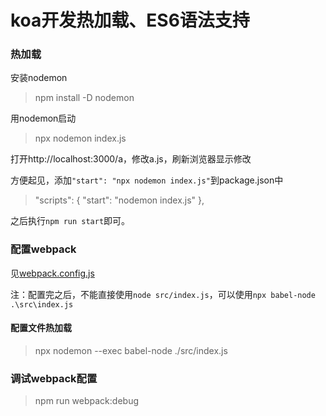# koa开发热加载、ES6语法支持

### 热加载
安装nodemon
> npm install -D nodemon

用nodemon启动
> npx nodemon index.js

打开http://localhost:3000/a，修改a.js，刷新浏览器显示修改

方便起见，添加`"start": "npx nodemon index.js"`到package.json中
> "scripts": {
>      "start": "nodemon index.js"
>  },

之后执行`npm run start`即可。


### 配置webpack
见[webpack.config.js](task\webpack.config.js)

注：配置完之后，不能直接使用`node src/index.js`，可以使用`npx babel-node .\src\index.js`

#### 配置文件热加载
> npx nodemon --exec babel-node ./src/index.js



### 调试webpack配置
> npm run webpack:debug
